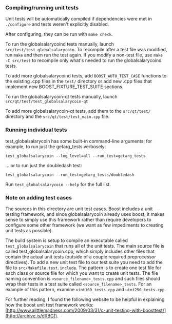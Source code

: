### Compiling/running unit tests

Unit tests will be automatically compiled if dependencies were met in `./configure`
and tests weren't explicitly disabled.

After configuring, they can be run with `make check`.

To run the globalsalarycoind tests manually, launch `src/test/test_globalsalarycoin`. To recompile
after a test file was modified, run `make` and then run the test again. If you
modify a non-test file, use `make -C src/test` to recompile only what's needed
to run the globalsalarycoind tests.

To add more globalsalarycoind tests, add `BOOST_AUTO_TEST_CASE` functions to the existing
.cpp files in the `test/` directory or add new .cpp files that
implement new BOOST_FIXTURE_TEST_SUITE sections.

To run the globalsalarycoin-qt tests manually, launch `src/qt/test/test_globalsalarycoin-qt`

To add more globalsalarycoin-qt tests, add them to the `src/qt/test/` directory and
the `src/qt/test/test_main.cpp` file.

### Running individual tests

test_globalsalarycoin has some built-in command-line arguments; for
example, to run just the getarg_tests verbosely:

    test_globalsalarycoin --log_level=all --run_test=getarg_tests

... or to run just the doubledash test:

    test_globalsalarycoin --run_test=getarg_tests/doubledash

Run `test_globalsalarycoin --help` for the full list.

### Note on adding test cases

The sources in this directory are unit test cases.  Boost includes a
unit testing framework, and since globalsalarycoin already uses boost, it makes
sense to simply use this framework rather than require developers to
configure some other framework (we want as few impediments to creating
unit tests as possible).

The build system is setup to compile an executable called `test_globalsalarycoin`
that runs all of the unit tests.  The main source file is called
test_globalsalarycoin.cpp, which simply includes other files that contain the
actual unit tests (outside of a couple required preprocessor
directives). To add a new unit test file to our test suite you need
to add the file to `src/Makefile.test.include`. The pattern is to
create one test file for each class or source file for which you want
to create unit tests.  The file naming convention is
`<source_filename>_tests.cpp` and such files should wrap their tests
in a test suite called `<source_filename>_tests`.  For an example of
this pattern, examine `uint160_tests.cpp` and `uint256_tests.cpp`.

For further reading, I found the following website to be helpful in
explaining how the boost unit test framework works:
[http://www.alittlemadness.com/2009/03/31/c-unit-testing-with-boosttest/](http://archive.is/dRBGf).
